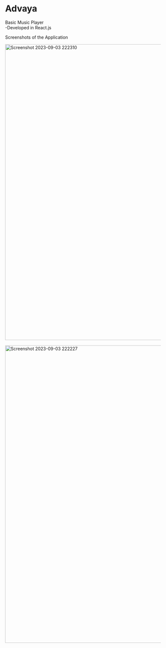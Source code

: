 # Advaya
Basic Music Player <br>
-Developed in React.js

Screenshots of the Application

<img width="955" alt="Screenshot 2023-09-03 222310" src="https://github.com/siddhu2010/Advaya/assets/92944722/1cadb66e-01be-425f-a8a3-53e0fbfc8322">
<br>
<br>
<img width="960" alt="Screenshot 2023-09-03 222227" src="https://github.com/siddhu2010/Advaya/assets/92944722/1434f3de-8205-469f-9045-b4fd1df5031a">
